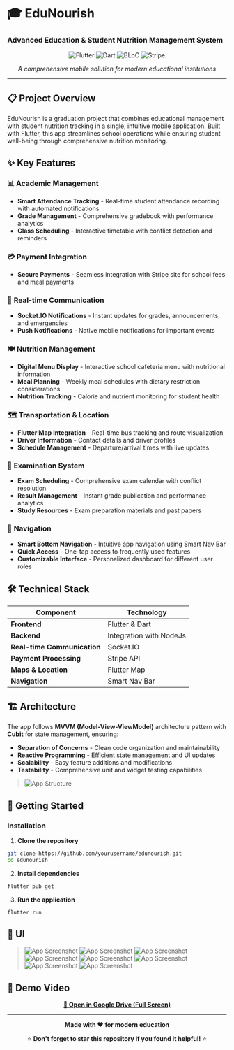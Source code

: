 # 🎓 EduNourish
### Advanced Education & Student Nutrition Management System

<div align="center">

![Flutter](https://img.shields.io/badge/Flutter-%2302569B.svg?style=for-the-badge&logo=Flutter&logoColor=white)
![Dart](https://img.shields.io/badge/dart-%230175C2.svg?style=for-the-badge&logo=dart&logoColor=white)
![BLoC](https://img.shields.io/badge/bloc-%23039BE5.svg?style=for-the-badge&logo=bloc)
![Stripe](https://img.shields.io/badge/Stripe-626CD9?style=for-the-badge&logo=Stripe&logoColor=white)

*A comprehensive mobile solution for modern educational institutions*

</div>

---

## 📋 Project Overview

EduNourish is a graduation project that combines educational management with student nutrition tracking in a single, intuitive mobile application. Built with Flutter, this app streamlines school operations while ensuring student well-being through comprehensive nutrition monitoring.

## ✨ Key Features

### 📊 **Academic Management**
- **Smart Attendance Tracking** - Real-time student attendance recording with automated notifications
- **Grade Management** - Comprehensive gradebook with performance analytics
- **Class Scheduling** - Interactive timetable with conflict detection and reminders

### 💳 **Payment Integration**
- **Secure Payments** - Seamless integration with Stripe site for school fees and meal payments


### 🔔 **Real-time Communication**
- **Socket.IO Notifications** - Instant updates for grades, announcements, and emergencies
- **Push Notifications** - Native mobile notifications for important events


### 🍽️ **Nutrition Management**
- **Digital Menu Display** - Interactive school cafeteria menu with nutritional information
- **Meal Planning** - Weekly meal schedules with dietary restriction considerations
- **Nutrition Tracking** - Calorie and nutrient monitoring for student health

### 🗺️ **Transportation & Location**
- **Flutter Map Integration** - Real-time bus tracking and route visualization
- **Driver Information** - Contact details and driver profiles
- **Schedule Management** - Departure/arrival times with live updates


### 📝 **Examination System**
- **Exam Scheduling** - Comprehensive exam calendar with conflict resolution
- **Result Management** - Instant grade publication and performance analytics
- **Study Resources** - Exam preparation materials and past papers

### 🧭 **Navigation**
- **Smart Bottom Navigation** - Intuitive app navigation using Smart Nav Bar
- **Quick Access** - One-tap access to frequently used features
- **Customizable Interface** - Personalized dashboard for different user roles

## 🛠️ Technical Stack

| Component | Technology |
|-----------|------------|
| **Frontend** | Flutter & Dart |
| **Backend** | Integration with NodeJs |
| **Real-time Communication** | Socket.IO |
| **Payment Processing** | Stripe API |
| **Maps & Location** | Flutter Map |
| **Navigation** | Smart Nav Bar |


## 🏗️ Architecture

The app follows **MVVM (Model-View-ViewModel)** architecture pattern with **Cubit** for state management, ensuring:
- **Separation of Concerns** - Clean code organization and maintainability
- **Reactive Programming** - Efficient state management and UI updates
- **Scalability** - Easy feature additions and modifications
- **Testability** - Comprehensive unit and widget testing capabilities

> ![App Structure](assets/images/Hirarchy.png)

## 🚀 Getting Started


### Installation

1. **Clone the repository**
```bash
git clone https://github.com/yourusername/edunourish.git
cd edunourish
```

2. **Install dependencies**
```bash
flutter pub get
```

3. **Run the application**
```bash
flutter run
```

## 📱 UI
> ![App Screenshot](assets/ParentImages/HomeScreen.png)
> ![App Screenshot](assets/ParentImages/StudentScreen.png)
> ![App Screenshot](assets/ParentImages/Payment.png)
> ![App Screenshot](assets/ParentImages/Notifications.png)
> ![App Screenshot](assets/ParentImages/Map.png)
> ![App Screenshot](assets/ParentImages/Restaurant.png)
> ![App Screenshot](assets/ParentImages/Restaurant_Details.png)
> ![App Screenshot](assets/ParentImages/Attendance.png)




## 🎥 Demo Video

<div align="center">
  
  <!-- Direct Link as Backup -->
  <a href="https://drive.google.com/file/d/1dxgNk7Xf7GfizStuzJg2UMOPEIL4Mqr4/view?usp=sharing">
    <strong>📱 Open in Google Drive (Full Screen)</strong>
  </a>
  
</div>


---

<div align="center">

**Made with ❤️ for modern education**

⭐ **Don't forget to star this repository if you found it helpful!** ⭐

</div>
